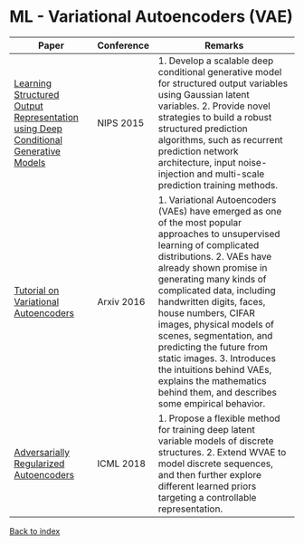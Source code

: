 # ML - Variational Autoencoders (VAE)
|Paper|Conference|Remarks
|--|--|--|
|[Learning Structured Output Representation using Deep Conditional Generative Models](https://papers.nips.cc/paper/5423-generative-adversarial-nets.pdf)|NIPS 2015|1. Develop a scalable deep conditional generative model for structured output variables using Gaussian latent variables. 2. Provide novel strategies to build a robust structured prediction algorithms, such as recurrent prediction network architecture, input noise-injection and multi-scale prediction training methods.|
|[Tutorial on Variational Autoencoders](https://arxiv.org/pdf/1606.05908)|Arxiv 2016|1. Variational Autoencoders (VAEs) have emerged as one of the most popular approaches to unsupervised learning of complicated distributions. 2. VAEs have already shown promise in generating many kinds of complicated data, including handwritten digits, faces, house numbers, CIFAR images, physical models of scenes, segmentation, and predicting the future from static images. 3. Introduces the intuitions behind VAEs, explains the mathematics behind them, and describes some empirical behavior.|
|[Adversarially Regularized Autoencoders](https://arxiv.org/pdf/1706.04223)|ICML 2018|1. Propose a flexible method for training deep latent variable models of discrete structures. 2. Extend WVAE to model discrete sequences, and then further explore different learned priors targeting a controllable representation.|
[Back to index](../README.md)
<!--stackedit_data:
eyJoaXN0b3J5IjpbOTE5MTIyMjkxXX0=
-->